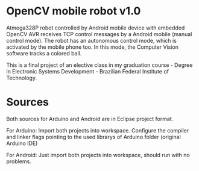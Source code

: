 OpenCV mobile robot v1.0
=========

Atmega328P robot controlled by Android mobile device with embedded OpenCV
AVR receives TCP control messages by a Android mobile (manual control mode).
The robot has an autonomous control mode, which is activated by the mobile phone too. In this mode, the Computer Vision software tracks a colored ball.

This is a final project of an elective class in my graduation course - Degree in Electronic Systems Development - Brazilian Federal Institute of Technology.

Sources
=========
Both sources for Arduino and Android are in Eclipse project format. 

For Arduino: Import both projects into workspace.
Configure the compiler and linker flags pointing to the used librarys of Arduino folder (original Arduino IDE)

For Android: Just import both projects into workspace, should run with no problems.             
